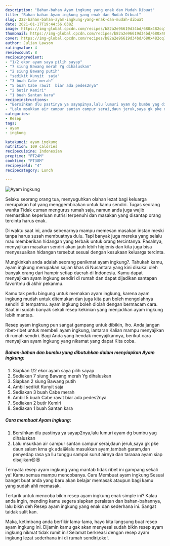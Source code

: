 ```yaml
---
description: "Bahan-bahan Ayam ingkung yang enak dan Mudah Dibuat"
title: "Bahan-bahan Ayam ingkung yang enak dan Mudah Dibuat"
slug: 222-bahan-bahan-ayam-ingkung-yang-enak-dan-mudah-dibuat
date: 2021-01-17T19:44:56.038Z
image: https://img-global.cpcdn.com/recipes/b82a2e96619d34bd/680x482cq70/ayam-ingkung-foto-resep-utama.jpg
thumbnail: https://img-global.cpcdn.com/recipes/b82a2e96619d34bd/680x482cq70/ayam-ingkung-foto-resep-utama.jpg
cover: https://img-global.cpcdn.com/recipes/b82a2e96619d34bd/680x482cq70/ayam-ingkung-foto-resep-utama.jpg
author: Julian Lawson
ratingvalue: 4
reviewcount: 8
recipeingredient:
- "1/2 ekor ayam saya pilih sayap"
- "7 siung Bawang merah Yg dihaluskan"
- "2 siung Bawang putih"
- "sedikit Kunyit  saja"
- "3 buah Cabe merah"
- "5 buah Cabe rawit  biar ada pedes2nya"
- "2 butir Kemiri"
- "1 buah Santan kara"
recipeinstructions:
- "Bersihkan dlu pastinya ya sayap2nya,lalu lumuri ayam dg bumbu yag dihaluskan"
- "Lalu msukkan air campur santan campur serai,daun jeruk,saya gk pke daun salam krna gk ada😁lalu masukkan ayam,tambah garam,dan penyedap rasa ya llu tunggu sampai surut airnya dan taraaaa ayam siap disajikan😍😍"
categories:
- Resep
tags:
- ayam
- ingkung

katakunci: ayam ingkung 
nutrition: 109 calories
recipecuisine: Indonesian
preptime: "PT24M"
cooktime: "PT38M"
recipeyield: "4"
recipecategory: Lunch

---
```



![Ayam ingkung](https://img-global.cpcdn.com/recipes/b82a2e96619d34bd/680x482cq70/ayam-ingkung-foto-resep-utama.jpg)

Selaku seorang orang tua, menyuguhkan olahan lezat bagi keluarga merupakan hal yang menggembirakan untuk kamu sendiri. Tugas seorang  wanita Tidak cuman mengurus rumah saja, namun anda juga wajib memastikan keperluan nutrisi terpenuhi dan masakan yang disantap orang tercinta harus enak.

Di waktu  saat ini, anda sebenarnya mampu memesan masakan instan meski tanpa harus susah membuatnya dulu. Tapi banyak juga mereka yang selalu mau memberikan hidangan yang terbaik untuk orang tercintanya. Pasalnya, menyajikan masakan sendiri akan jauh lebih higienis dan kita juga bisa menyesuaikan hidangan tersebut sesuai dengan kesukaan keluarga tercinta. 



Mungkinkah anda adalah seorang penikmat ayam ingkung?. Tahukah kamu, ayam ingkung merupakan sajian khas di Nusantara yang kini disukai oleh banyak orang dari hampir setiap daerah di Indonesia. Kamu dapat menyajikan ayam ingkung sendiri di rumah dan dapat dijadikan santapan favoritmu di akhir pekanmu.

Kamu tak perlu bingung untuk memakan ayam ingkung, karena ayam ingkung mudah untuk ditemukan dan juga kita pun boleh mengolahnya sendiri di tempatmu. ayam ingkung boleh diolah dengan bermacam cara. Saat ini sudah banyak sekali resep kekinian yang menjadikan ayam ingkung lebih mantap.

Resep ayam ingkung pun sangat gampang untuk dibikin, lho. Anda jangan ribet-ribet untuk membeli ayam ingkung, lantaran Kalian mampu menyajikan di rumah sendiri. Bagi Anda yang hendak menyajikannya, berikut cara menyajikan ayam ingkung yang nikamat yang dapat Kita coba.

<!--inarticleads1-->

##### Bahan-bahan dan bumbu yang dibutuhkan dalam menyiapkan Ayam ingkung:

1. Siapkan 1/2 ekor ayam saya pilih sayap
1. Sediakan 7 siung Bawang merah Yg dihaluskan
1. Siapkan 2 siung Bawang putih
1. Ambil sedikit Kunyit  saja
1. Sediakan 3 buah Cabe merah
1. Ambil 5 buah Cabe rawit  biar ada pedes2nya
1. Sediakan 2 butir Kemiri
1. Sediakan 1 buah Santan kara




<!--inarticleads2-->

##### Cara membuat Ayam ingkung:

1. Bersihkan dlu pastinya ya sayap2nya,lalu lumuri ayam dg bumbu yag dihaluskan
1. Lalu msukkan air campur santan campur serai,daun jeruk,saya gk pke daun salam krna gk ada😁lalu masukkan ayam,tambah garam,dan penyedap rasa ya llu tunggu sampai surut airnya dan taraaaa ayam siap disajikan😍😍




Ternyata resep ayam ingkung yang mantab tidak ribet ini gampang sekali ya! Kamu semua mampu mencobanya. Cara Membuat ayam ingkung Sesuai banget buat anda yang baru akan belajar memasak ataupun bagi kamu yang sudah ahli memasak.

Tertarik untuk mencoba bikin resep ayam ingkung enak simple ini? Kalau anda ingin, mending kamu segera siapkan peralatan dan bahan-bahannya, lalu bikin deh Resep ayam ingkung yang enak dan sederhana ini. Sangat taidak sulit kan. 

Maka, ketimbang anda berfikir lama-lama, hayo kita langsung buat resep ayam ingkung ini. Dijamin kamu gak akan menyesal sudah bikin resep ayam ingkung nikmat tidak rumit ini! Selamat berkreasi dengan resep ayam ingkung lezat sederhana ini di rumah sendiri,oke!.

